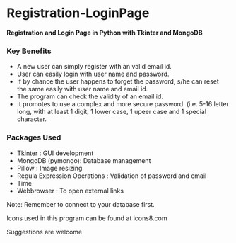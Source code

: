 # Registration-LoginPage
**Registration and Login Page in Python with Tkinter and MongoDB**

### Key Benefits
- A new user can simply register with an valid email id. 
- User can easily login with user name and password. 
- If by chance the user happens to forget the password, s/he can reset the same easily with user name and email id.
- The program can check the validity of an email id.
- It promotes to use a complex and more secure password. (i.e. 5-16 letter long, with at least 1 digit, 1 lower case, 1 upeer case and 1 special character.

### Packages Used
- Tkinter : GUI development
- MongoDB (pymongo): Database management
- Pillow : Image resizing
- Regula Expression Operations : Validation of password and email
- Time 
- Webbrowser : To open external links

Note: Remember to connect to your database first.

Icons used in this program can be found at icons8.com

Suggestions are welcome

